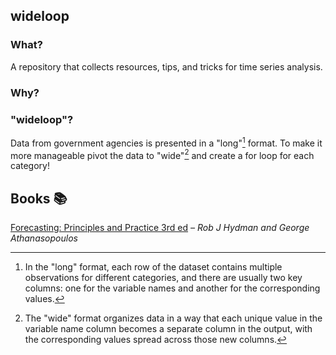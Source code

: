## wideloop

### What?

A repository that collects resources, tips, and tricks for time series analysis.

### Why?

### "wideloop"?

Data from government agencies is presented in a "long"[^1] format. To make it more manageable pivot the data to "wide"[^2] and create a for loop for each category!

## Books 📚

[Forecasting: Principles and Practice 3rd ed](https://otexts.com/fpp3/) *– Rob J Hydman and George Athanasopoulos*

[^1]: In the "long" format, each row of the dataset contains multiple observations for different categories, and there are usually two key columns: one for the variable names and another for the corresponding values.
[^2]: The "wide" format organizes data in a way that each unique value in the variable name column becomes a separate column in the output, with the corresponding values spread across those new columns.
